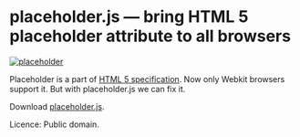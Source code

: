 placeholder.js — bring HTML 5 placeholder attribute to all browsers
=======================================================================

[![placeholder](/NV/placeholder.js/raw/master/example.png)](http://nv.github.com/placeholder.js/)

Placeholder is a part of [HTML 5 specification](http://www.whatwg.org/specs/web-apps/current-work/multipage/forms.html#attr-input-placeholder). Now only Webkit browsers support it. But with placeholder.js we can fix it.

Download [placeholder.js](/NV/placeholder.js/raw/master/placeholder.js).

Licence: Public domain.
